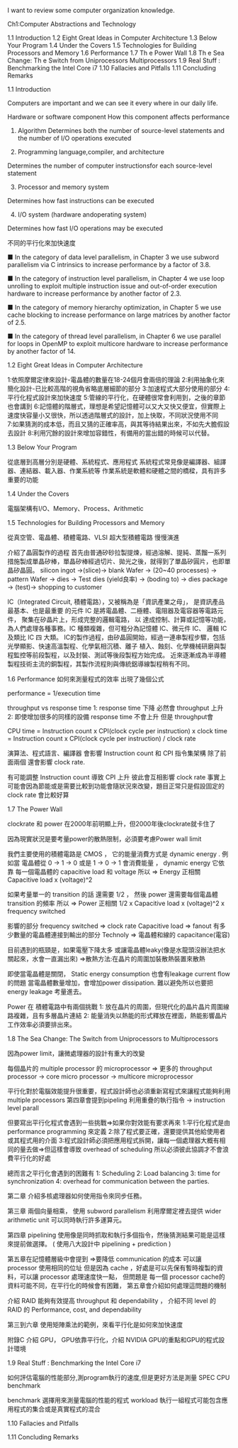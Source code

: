 I want to review some computer organization knowledge.



Ch1:Computer Abstractions and Technology


1.1 Introduction 
1.2 Eight Great Ideas in Computer Architecture 
1.3 Below Your Program 
1.4 Under the Covers 
1.5 Technologies for Building Processors and Memory 
1.6 Performance 
1.7 Th e Power Wall 
1.8 Th e Sea Change: Th e Switch from Uniprocessors 
Multiprocessors 
1.9 Real Stuff : Benchmarking the Intel Core i7 
1.10 Fallacies and Pitfalls 
1.11 Concluding Remarks 


1.1 Introduction 

Computers are important and we can see it every where in our daily life.



Hardware or software component How this component affects performance

1. Algorithm Determines both the number of source-level statements and the number of I/O operations executed


2. Programming language,compiler, and architecture

Determines the number of computer instructionsfor each source-level statement


3. Processor and memory system

Determines how fast instructions can be executed 

4. I/O system (hardware andoperating system)

Determines how fast I/O operations may be executed

不同的平行化來加快速度

■ In the category of data level parallelism, in Chapter 3 we use subword
parallelism via C intrinsics to increase performance by a factor of 3.8.

■ In the category of instruction level parallelism, in Chapter 4 we use loop
unrolling to exploit multiple instruction issue and out-of-order execution
hardware to increase performance by another factor of 2.3.

■ In the category of memory hierarchy optimization, in Chapter 5 we use
cache blocking to increase performance on large matrices by another factor
of 2.5.

■ In the category of thread level parallelism, in Chapter 6 we use parallel for
loops in OpenMP to exploit multicore hardware to increase performance by
another factor of 14.





1.2 Eight Great Ideas in Computer Architecture 

1:依照摩爾定律來設計-電晶體的數量在18-24個月會兩倍的理論
2:利用抽象化來簡化設計-已比較高階的視角省略底層細節的部分
3:加速程式大部分使用的部分
4:平行化程式設計來加快速度
5:管線的平行化，在硬體很常會利用到，之後的章節也會講到
6:記憶體的階層式，理想是希望記憶體可以又大又快又便宜，但實際上速度快容量小又很快，所以透過階層式的設計，加上快取，不同狀況使用不同  
7:如果猜測的成本低，而且又猜的正確率高，與其等待結果出來，不如先大膽假設去設計
8:利用冗餘的設計來增加容錯性，有備用的當出錯的時候可以代替。




1.3 Below Your Program 

從底層到高層分別是硬體、系統程式、應用程式
系統程式常見像是編譯器、組譯器、連結器、載入器、作業系統等
作業系統是軟體和硬體之間的橋樑，具有許多重要的功能



1.4 Under the Covers 

電腦架構有I/O、Memory、Process、Arithmetic 


1.5 Technologies for Building Processors and Memory 

從真空管、電晶體、積體電路、VLSI 超大型積體電路 慢慢演進

介紹了晶圓製作的過程
首先由普通矽砂拉製提煉，經過溶解、提純、蒸餾一系列措施製成單晶矽棒，單晶矽棒經過切片、拋光之後，就得到了單晶矽圓片，也即單晶矽晶圓。
silicon ingot ->(slice)-> blank Wafer -> (20~40 processes) -> pattern  Wafer -> dies -> Test dies (yield良率) 
-> (boding to) -> dies package -> (test)-> shopping to customer

IC（Integrated Circuit, 積體電路），又被稱為是「資訊產業之母」， 是資訊產品最基本、也是最重要 的元件
IC 是將電晶體、二極體、電阻器及電容器等電路元件， 聚集在矽晶片上，形成完整的邏輯電路， 以
達成控制、計算或記憶等功能，為人們處理各種事務。IC 種類複雜，但可粗分為記憶體 IC、微元件 IC、
邏輯 IC及類比 IC 四 大類。
IC的製作過程，由矽晶圓開始，經過一連串製程步驟，包括光學顯影、快速高溫製程、化學氣相沉積、離子
植入、蝕刻、化學機械研磨與製程監控等前段製程，以及封裝、測試等後段製程方始完成。
近來逐漸成為半導體製程技術主流的銅製程，其製作流程則與傳統鋁導線製程稍有不同。


1.6 Performance 
如何來測量程式的效率 出現了幾個公式

 performance = 1/execution time

 throughput vs response time 
 1: response time 下降 必然會 throughput 上升
 2: 即使增加很多的同樣的設備 response time 不會上升 但是 throughput會 

CPU time 
= Instruction count x CPI(clock cycle per instruction) x clock time  
= Instruction count x CPI(clock cycle per instruction) / clock rate

演算法、程式語言、編譯器 會影響 Instruction count 和 CPI  指令集架構 除了前面兩個 還會影響 clock rate.

有可能調整 Instruction count 導致 CPI 上升 彼此會互相影響
clock rate 事實上可能會因為節能或是需要比較到功能會隨狀況來改變，題目正常只是假設固定的clock rate 會比較好算





1.7 The Power Wall 

clockrate 和 power 在2000年前明顯上升，但2000年後clockrate就卡住了

因為現實狀況是要考量power的散熱限制，必須要考慮Power wall limit 

我們主要使用的積體電路是 CMOS ， 它的能量消費方式是 dynamic energy . 
例如當 電晶體從 0 -> 1 -> 0  或是 1 -> 0 -> 1  會消費能量 ， 
dynamic energy 它依靠 每一個電晶體的 capacitive load 和 voltage
所以 => Energy 正相關 Capacitive load x (voltage)^2

如果考量單一的 transition 的話 還需要 1/2 ， 然後 power 還需要每個電晶體 transition 的頻率
所以 => Power 正相關 1/2 x Capacitive load x (voltage)^2 x frequency switched

影響的部分
frequency switched => clock rate
Capacitive load => fanout 有多少數量的電晶體連接到輸出的部分
Technoly => 電晶體和線的 capacitance(電容)

目前遇到的瓶頸是，如果電壓下降太多 或讓電晶體leaky(像是水龍頭沒辦法把水關起來，水會一直漏出來)
=>散熱方法:在晶片的周圍加裝散熱裝置來散熱

即使當電晶體是關閉， Static energy consumption 也會有leakage current flow 的問題
當電晶體數量增加，會增加power dissipation. 難以避免所以也要把energy leakage 考量進去。

Power 在 積體電路中有兩個挑戰
1: 放在晶片的周圍，但現代化的晶片晶片周圍線路複雜，且有多層晶片連結
2: 能量消失以熱能的形式釋放在裡面，熱能影響晶片工作效率必須要排出來。



1.8 The Sea Change: The Switch from Uniprocessors to Multiprocessors 

因為power limit，讓微處理器的設計有重大的改變

每個晶片的 multiple processor 的 microprocessor => 更多的 throughput
processor -> core
micro processor -> multicore microprocessor

平行化對於電腦效能提升很重要，程式設計師也必須重新寫程式來讓程式能夠利用multiple processors
第四章會提到pipeling 利用重疊的執行指令 -> instruction level parall

但要寫出平行化程式會遇到一些挑戰=>如果你對效能有要求再來
1:平行化程式是由performance programming 來定義
2:除了程式要正確，還要提供其他給使用者或其程式用的介面
3:程式設計師必須把應用程式拆開，讓每一個處理器大概有相同的量去做=>但這樣會導致 overhead of scheduling
所以必須彼此協調才不會浪費平行化的好處

總而言之平行化會遇到的困難有
1: Scheduling 2: Load balancing 3: time for synchronization 4: overhead for communication between the parties.

第二章 介紹多核處理器如何使用指令來同步任務。

第三章  兩個向量相乘， 使用 subword parallelism 利用摩爾定裡去提供 wider arithmetic unit 可以同時執行許多運算元。

第四章 pipelining 使用像是同時抓取和執行多個指令，然後猜測結果可能是這樣來提前做選擇。 ( 使用八大設計中 pipelining + prediction )

第五章在記憶體層級中會提到 =>要降低 communication 的成本 可以讓 processor 使用相同的位址
但是因為 cache ，好處是可以先保有暫時複製的資料，可以讓 processor 處理速度快一點， 但問題是
每一個 processor cache的資料可能不同，在平行化的時候會有困難， 第五章會介紹如何處理這問題的機制

介紹 RAID 能夠有效提高 throughput 和 dependability ， 介紹不同 level 的 RAID 的 Performance, cost, and dependability



第三到六章 使用矩陣乘法的範例，來看平行化是如何來加快速度

附錄C 介紹 GPU， GPU依靠平行化，介紹 NVIDIA GPU的重點和GPU的程式設計環境


1.9 Real Stuff : Benchmarking the Intel Core i7 

如何評估電腦的性能部分,測program執行的速度,但是更好方法是測量 SPEC CPU benchmark

benchmark 選擇用來測量電腦的性能的程式
workload 執行一組程式可能包含應用程式的集合或是真實程式的混合





1.10 Fallacies and Pitfalls 

1.11 Concluding Remarks 
